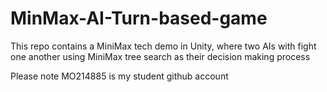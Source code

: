 # MinMax-AI-Turn-based-game
This repo contains a MiniMax tech demo in Unity, where two AIs with fight one another using MiniMax tree search as their decision making process

Please note MO214885 is my student github account
